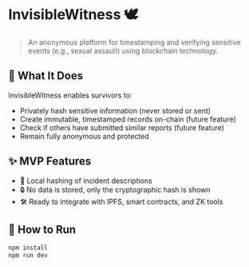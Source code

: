 # InvisibleWitness 🕊️

> An anonymous platform for timestamping and verifying sensitive events (e.g., sexual assault) using blockchain technology.

## 🚀 What It Does

InvisibleWitness enables survivors to:

- Privately hash sensitive information (never stored or sent)
- Create immutable, timestamped records on-chain (future feature)
- Check if others have submitted similar reports (future feature)
- Remain fully anonymous and protected

## ✨ MVP Features

- 🧠 Local hashing of incident descriptions
- 🔒 No data is stored, only the cryptographic hash is shown
- 🛠 Ready to integrate with IPFS, smart contracts, and ZK tools

## 🧪 How to Run

```bash
npm install
npm run dev
